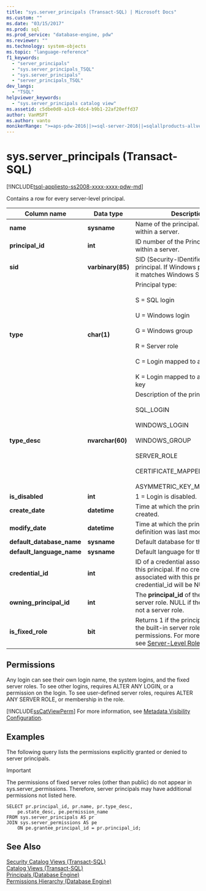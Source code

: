 ```yaml
---
title: "sys.server_principals (Transact-SQL) | Microsoft Docs"
ms.custom: ""
ms.date: "03/15/2017"
ms.prod: sql
ms.prod_service: "database-engine, pdw"
ms.reviewer: ""
ms.technology: system-objects
ms.topic: "language-reference"
f1_keywords: 
  - "server_principals"
  - "sys.server_principals_TSQL"
  - "sys.server_principals"
  - "server_principals_TSQL"
dev_langs: 
  - "TSQL"
helpviewer_keywords: 
  - "sys.server_principals catalog view"
ms.assetid: c5dbe0d8-a1c8-4dc4-b9b1-22af20effd37
author: VanMSFT
ms.author: vanto
monikerRange: ">=aps-pdw-2016||>=sql-server-2016||=sqlallproducts-allversions||>=sql-server-linux-2017||=azuresqldb-mi-current"
---
```

# sys.server_principals (Transact-SQL)
[!INCLUDE[tsql-appliesto-ss2008-xxxx-xxxx-pdw-md](../../includes/tsql-appliesto-ss2008-xxxx-xxxx-pdw-md.md)]

  Contains a row for every server-level principal.  
  
|Column name|Data type|Description|  
|-----------------|---------------|-----------------|  
|**name**|**sysname**|Name of the principal. Is unique within a server.|  
|**principal_id**|**int**|ID number of the Principal. Is unique within a server.|  
|**sid**|**varbinary(85)**|SID (Security-IDentifier) of the principal. If Windows principal, then it matches Windows SID.|  
|**type**|**char(1)**|Principal type:<br /><br /> S = SQL login<br /><br /> U = Windows login<br /><br /> G = Windows group<br /><br /> R = Server role<br /><br /> C = Login mapped to a certificate<br /><br /> K = Login mapped to an asymmetric key|  
|**type_desc**|**nvarchar(60)**|Description of the principal type:<br /><br /> SQL_LOGIN<br /><br /> WINDOWS_LOGIN<br /><br /> WINDOWS_GROUP<br /><br /> SERVER_ROLE<br /><br /> CERTIFICATE_MAPPED_LOGIN<br /><br /> ASYMMETRIC_KEY_MAPPED_LOGIN|  
|**is_disabled**|**int**|1 = Login is disabled.|  
|**create_date**|**datetime**|Time at which the principal was created.|  
|**modify_date**|**datetime**|Time at which the principal definition was last modified.|  
|**default_database_name**|**sysname**|Default database for this principal.|  
|**default_language_name**|**sysname**|Default language for this principal.|  
|**credential_id**|**int**|ID of a credential associated with this principal. If no credential is associated with this principal, credential_id will be NULL.|  
|**owning_principal_id**|**int**|The **principal_id** of the owner of a server role. NULL if the principal is not a server role.|  
|**is_fixed_role**|**bit**|Returns 1 if the principal is one of the built-in server roles with fixed permissions. For more information, see [Server-Level Roles](../../relational-databases/security/authentication-access/server-level-roles.md).|  
  
## Permissions  
 Any login can see their own login name, the system logins, and the fixed server roles. To see other logins, requires ALTER ANY LOGIN, or a permission on the login. To see user-defined server roles, requires ALTER ANY SERVER ROLE, or membership in the role.  
  
 [!INCLUDE[ssCatViewPerm](../../includes/sscatviewperm-md.md)] For more information, see [Metadata Visibility Configuration](../../relational-databases/security/metadata-visibility-configuration.md).  
  
## Examples  
 The following query lists the permissions explicitly granted or denied to server principals.  
  
> [!IMPORTANT]  
>  The permissions of fixed server roles (other than public) do not appear in sys.server_permissions. Therefore, server principals may have additional permissions not listed here.  
  
```  
SELECT pr.principal_id, pr.name, pr.type_desc,   
    pe.state_desc, pe.permission_name   
FROM sys.server_principals AS pr   
JOIN sys.server_permissions AS pe   
    ON pe.grantee_principal_id = pr.principal_id;  
```  
  
## See Also  
 [Security Catalog Views &#40;Transact-SQL&#41;](../../relational-databases/system-catalog-views/security-catalog-views-transact-sql.md)   
 [Catalog Views &#40;Transact-SQL&#41;](../../relational-databases/system-catalog-views/catalog-views-transact-sql.md)   
 [Principals &#40;Database Engine&#41;](../../relational-databases/security/authentication-access/principals-database-engine.md)   
 [Permissions Hierarchy &#40;Database Engine&#41;](../../relational-databases/security/permissions-hierarchy-database-engine.md)  
  
  
